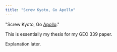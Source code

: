 ```yaml
---
title: "Screw Kyoto, Go Apollo"
---
```

"Screw Kyoto, Go [Apollo](http://www.apolloalliance.org/)."

  
This is essentially my thesis for my GEO 339 paper.

  
Explanation later.

